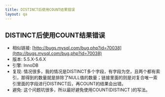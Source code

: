 ```yaml
---
title: DISTINCT后使用COUNT结果错误
layout: qa
---
```


## DISTINCT后使用COUNT结果错误

* 相似链接: [http://bugs.mysql.com/bug.php?id=70038](http://bugs.mysql.com/bug.php?id=70038)
* 版本: 5.5.X-5.6.X
* 引擎: InnoDB
* 复现: 情况很多，我的情况是DISTINCT多个字段，有字段为空，且两个都有索引，那得到的数量就是排除了NULL值的数量；链接里面的则是对复合唯一索引里面的字段进行DISTINCT后，再COUNT的结果会出错。
* 避免: 这个问题坑很多，所以最好避免使用COUNT(DISTINCT )的写法。